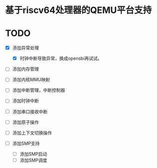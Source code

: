 # 基于riscv64处理器的QEMU平台支持

# TODO

- [x] 添加异常处理
  - [x] 时钟中断导致异常，换成opensbi再试试。
- [ ] 添加内存管理
- [ ] 添加内核MMU映射
- [ ] 添加中断管理，中断控制器
- [ ] 添加时钟中断
- [ ] 添加串口接收中断
- [ ] 添加原子操作
- [ ] 添加上下文切换操作

- [ ] 添加SMP支持
  - [ ] 添加SMP启动
  - [ ] 添加SMP调度
